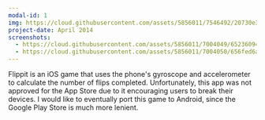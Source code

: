 ```yaml
---
modal-id: 1
img: https://cloud.githubusercontent.com/assets/5856011/7546492/20730e30-f5ac-11e4-9428-8b55c1cea24b.png
project-date: April 2014
screenshots:
  - https://cloud.githubusercontent.com/assets/5856011/7004049/65236094-dc33-11e4-80b2-448822c78a28.png
  - https://cloud.githubusercontent.com/assets/5856011/7004050/656fed6a-dc33-11e4-985b-95fd0e618f2f.png
---
```

Flippit is an iOS game that uses the phone's gyroscope and accelerometer to calculate the number of flips completed. Unfortunately, this app was not approved for the App Store due to it encouraging users to break their devices. I would like to eventually port this game to Android, since the Google Play Store is much more lenient.